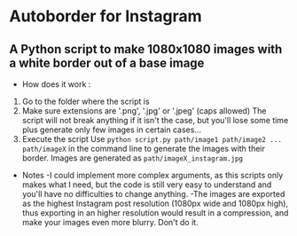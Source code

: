 # Autoborder for Instagram
## A Python script to make 1080x1080 images with a white border out of a base image

- How does it work :

1. Go to the folder where the script is
2. Make sure extensions are '.png', '.jpg' or '.jpeg' (caps allowed)
The script will not break anything if it isn't the case, but you'll lose some time plus generate only few images in certain cases...
3. Execute the script
Use `python script.py path/image1 path/image2 ... path/imageX` in the command line to generate the images with their border.
Images are generated as `path/imageX_instagram.jpg`

- Notes
	-I could implement more complex arguments, as this scripts only makes what I need, but the code is still very easy to understand and you'll have no difficulties to change anything.
	-The images are exported as the highest Instagram post resolution (1080px wide and 1080px high), thus exporting in an higher resolution would result in a compression, and make your images even more blurry. Don't do it.